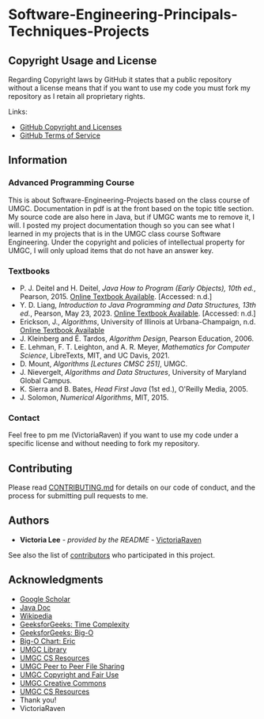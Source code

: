 # Software-Engineering-Principals-Techniques-Projects
## Copyright Usage and License

Regarding Copyright laws by GitHub it states that a public repository without a license means that if you want to use my code you must fork my repository as I retain all proprietary rights.

Links:  
- [GitHub Copyright and Licenses](https://docs.github.com/en/repositories/managing-your-repositorys-settings-and-features/customizing-your-repository/licensing-a-repository)
- [GitHub Terms of Service](https://docs.github.com/en/site-policy/github-terms/github-terms-of-service)

## Information

### Advanced Programming Course
This is about Software-Engineering-Projects based on the class course of UMGC. Documentation in pdf is at the front based on the topic title section. My source code are also here in Java, but if UMGC wants me to remove it, I will. I posted my project documentation though so you can see what I learned in my projects that is in the UMGC class course Software Engineering. Under the copyright and policies of intellectual property for UMGC, I will only upload items that do not have an answer key. 


### Textbooks
- P. J. Deitel and H. Deitel, *Java How to Program (Early Objects), 10th ed.*, Pearson, 2015. [Online Textbook Available](https://learning.oreilly.com/library/view/javatm-how-to/9780133813036/). [Accessed: n.d.]
- Y. D. Liang, *Introduction to Java Programming and Data Structures, 13th ed.*, Pearson, May 23, 2023. [Online Textbook Available](https://www.pearson.com/en-us/subject-catalog/p/introduction-to-java-programming-and-data-structures/P200000010690/9780138092832). [Accessed: n.d.]
- Erickson, J., *Algorithms*, University of Illinois at Urbana-Champaign, n.d. [Online Textbook Available](https://jeffe.cs.illinois.edu/teaching/algorithms/)
- J. Kleinberg and É. Tardos, *Algorithm Design*, Pearson Education, 2006.
- E. Lehman, F. T. Leighton, and A. R. Meyer, *Mathematics for Computer Science*, LibreTexts, MIT, and UC Davis, 2021.
- D. Mount, *Algorithms [Lectures CMSC 251]*, UMGC.
- J. Nievergelt, *Algorithms and Data Structures*, University of Maryland Global Campus.
- K. Sierra and B. Bates, *Head First Java* (1st ed.), O'Reilly Media, 2005.
- J. Solomon, *Numerical Algorithms*, MIT, 2015.

### Contact

Feel free to pm me (VictoriaRaven) if you want to use my code under a specific license and without needing to fork my repository.

## Contributing

Please read [CONTRIBUTING.md](README.md) for details on our code
of conduct, and the process for submitting pull requests to me.

## Authors

  - **Victoria Lee** - *provided by the README* -
    [VictoriaRaven](https://github.com/VictoriaRaven)

See also the list of
[contributors](https://github.com/VictoriaRaven/Legal-Studies-IRAC-Python-Generator/main/README.md)
who participated in this project.

## Acknowledgments

- [Google Scholar](https://scholar.google.com/)
- [Java Doc](https://docs.oracle.com/javase/8/javase-books.htm)
- [Wikipedia](https://www.wikipedia.org/)
- [GeeksforGeeks: Time Complexity](https://www.geeksforgeeks.org/time-complexities-of-all-sorting-algorithms/)
- [GeeksforGeeks: Big-O](https://www.geeksforgeeks.org/analysis-algorithms-big-o-analysis/)
- [Big-O Chart: Eric](https://www.bigocheatsheet.com/)
- [UMGC Library](https://libguides.umgc.edu/home)
- [UMGC CS Resources](https://libguides.umgc.edu/c.php?g=316603&p=2114865)
- [UMGC Peer to Peer File Sharing](https://www.umgc.edu/content/dam/umgc/documents/upload/peer-to-peer-file-sharing.pdf)
- [UMGC Copyright and Fair Use](https://libguides.umgc.edu/copyright#s-lg-box-26283861)
- [UMGC Creative Commons](https://libguides.umgc.edu/c.php?g=23404&p=7944948)
- [UMGC CS Resources](https://libguides.umgc.edu/c.php?g=316603&p=2114865)
 - Thank you!
 - VictoriaRaven




